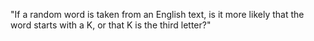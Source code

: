 "If a random word is taken from an English text, is it more likely that the word starts with a K, or that K is the third letter?"